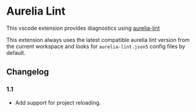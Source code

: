 # Aurelia Lint
This vscode extension provides diagnostics using [aurelia-lint](https://github.com/Netatwork-de/aurelia-lint)

This extension always uses the latest compatible aurelia lint version from the current workspace and looks for `aurelia-lint.json5` config files by default.

## Changelog

### 1.1
+ Add support for project reloading.

